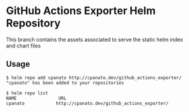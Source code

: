 # GitHub Actions Exporter Helm Repository

This branch contains the assets associated to serve the static helm index and chart files

## Usage

```
$ helm repo add cpanato http://cpanato.dev/github_actions_exporter/
"cpanato" has been added to your repositories

$ helm repo list
NAME                URL
cpanato            http://cpanato.dev/github_actions_exporter/
```
